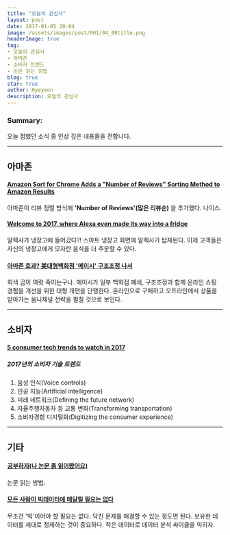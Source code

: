 ```yaml
---
title: "오늘의 관심사"
layout: post
date: 2017-01-05 20:04
image: /assets/images/post/001/04_00title.png
headerImage: true
tag:
- 오늘의 관심사
- 아마존
- 소비자 트렌드
- 논문 읽는 방법
blog: true
star: true
author: Hyeyeon
description: 오늘의 관심사
---
```


### Summary:

오늘 접했던 소식 중 인상 깊은 내용들을 전합니다.

---

## 아마존

#### [Amazon Sort for Chrome Adds a "Number of Reviews" Sorting Method to Amazon Results](http://lifehacker.com/amazon-sort-for-chrome-adds-a-number-of-reviews-sorti-1790752613)

아마존이 리뷰 정렬 방식에 **'Number of Reviews'(많은 리뷰순)** 을 추가했다. 나이스.


#### [Welcome to 2017, where Alexa even made its way into a fridge](https://techcrunch.com/2017/01/04/welcome-to-2017-where-alexa-even-made-its-way-into-a-fridge/?ncid=rss)

알렉사가 냉장고에 들어갔다?! 스마트 냉장고 화면에 알렉사가 탑재된다. 이제 고객들은 자신의 냉장고에게 모자란 음식을 더 주문할 수 있다.


#### [아마존 효과? 美대형백화점 '메이시' 구조조정 나서](http://www.zdnet.co.kr/news/news_view.asp?artice_id=20170105093137)

회색 곰이 여럿 죽이는구나. 메이시가 일부 백화점 폐쇄, 구조조정과 함께 온라인 쇼핑 경험을 개선을 위한 대형 개편을 단행한다. 온라인으로 구매하고 오프라인에서 상품을 받아가는 옴니채널 전략을 펼칠 것으로 보인다.


---

## 소비자

#### [5 consumer tech trends to watch in 2017](http://venturebeat.com/2017/01/03/the-top-5-trends-to-watch-in-consumer-technology/)

##### 2017년의 소비자 기술 트렌드

1. 음성 인식(Voice controls)
2. 인공 지능(Artificial intelligence)
3. 미래 네트워크(Defining the future network)
4. 자율주행자동차 등 교통 변화(Transforming transportation)
5. 소비자경험 디지털화(Digitizing the consumer experience)


---

## 기타

#### [공부하자(나 논문 좀 읽어봤어요)](http://bahnsville.tistory.com/1135)

논문 읽는 방법.

#### [모든 사람이 빅데이터에 매달릴 필요는 없다](http://ppss.kr/archives/66153)

무조건 '빅'이어야 할 필요는 없다. 닥친 문제를 해결할 수 있는 정도면 된다. 보유한 데이터를 제대로 정제하는 것이 중요하다. 작은 데이터로 데이터 분석 싸이클을 익히자.
